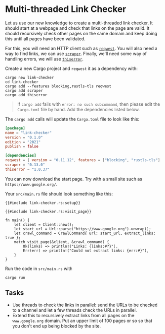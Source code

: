 # Multi-threaded Link Checker

Let us use our new knowledge to create a multi-threaded link checker. It should
start at a webpage and check that links on the page are valid. It should
recursively check other pages on the same domain and keep doing this until all
pages have been validated.

For this, you will need an HTTP client such as [`reqwest`][1]. You will also
need a way to find links, we can use [`scraper`][2]. Finally, we'll need some
way of handling errors, we will use [`thiserror`][3].

Create a new Cargo project and `reqwest` it as a dependency with:

```shell
cargo new link-checker
cd link-checker
cargo add --features blocking,rustls-tls reqwest
cargo add scraper
cargo add thiserror
```

> If `cargo add` fails with `error: no such subcommand`, then please edit the
> `Cargo.toml` file by hand. Add the dependencies listed below.

The `cargo add` calls will update the `Cargo.toml` file to look like this:

<!-- File Cargo.toml -->

```toml
[package]
name = "link-checker"
version = "0.1.0"
edition = "2021"
publish = false

[dependencies]
reqwest = { version = "0.11.12", features = ["blocking", "rustls-tls"] }
scraper = "0.13.0"
thiserror = "1.0.37"
```

You can now download the start page. Try with a small site such as
`https://www.google.org/`.

Your `src/main.rs` file should look something like this:

<!-- File src/main.rs -->

```rust,compile_fail
{{#include link-checker.rs:setup}}

{{#include link-checker.rs:visit_page}}

fn main() {
    let client = Client::new();
    let start_url = Url::parse("https://www.google.org").unwrap();
    let crawl_command = CrawlCommand{ url: start_url, extract_links: true };
    match visit_page(&client, &crawl_command) {
        Ok(links) => println!("Links: {links:#?}"),
        Err(err) => println!("Could not extract links: {err:#}"),
    }
}
```

Run the code in `src/main.rs` with

```shell
cargo run
```

## Tasks

- Use threads to check the links in parallel: send the URLs to be checked to a
  channel and let a few threads check the URLs in parallel.
- Extend this to recursively extract links from all pages on the
  `www.google.org` domain. Put an upper limit of 100 pages or so so that you
  don't end up being blocked by the site.

[1]: https://docs.rs/reqwest/
[2]: https://docs.rs/scraper/
[3]: https://docs.rs/thiserror/
